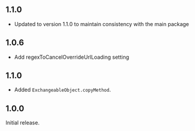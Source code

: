 ## 1.1.0

* Updated to version 1.1.0 to maintain consistency with the main package

## 1.0.6

- Add regexToCancelOverrideUrlLoading setting

## 1.1.0

- Added `ExchangeableObject.copyMethod`.

## 1.0.0

Initial release.
